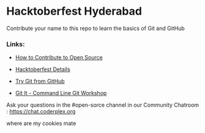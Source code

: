 # Hacktoberfest Hyderabad 

Contribute your name to this repo to learn the basics of Git and GitHub

### Links:
- [How to Contribute to Open Source](https://github.com/freeCodeCamp/how-to-contribute-to-open-source/blob/master/README.md)

- [Hacktoberfest Details](https://hacktoberfest.digitalocean.com/details)

- [Try Git from GitHub](https://try.github.io/)

- [Git It - Command Line Git Workshop](http://jlord.us/git-it/)

Ask your questions in the #open-sorce channel in our Community Chatroom : https://chat.coderplex.org

where are my cookies mate
